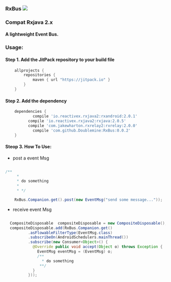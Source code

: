 ### RxBus [![](https://jitpack.io/v/Doublemine/RxBus.svg)](https://jitpack.io/#Doublemine/RxBus)


### Compat Rxjava 2.x

#### A lightweight Event Bus.


### Usage:

#### Step 1. Add the JitPack repository to your build file

```gradle
	allprojects {
		repositories {
			maven { url "https://jitpack.io" }
		}
	}
```

#### Step 2. Add the dependency

```gradle
	dependencies {
	        compile 'io.reactivex.rxjava2:rxandroid:2.0.1'
          compile 'io.reactivex.rxjava2:rxjava:2.0.5'
          compile 'com.jakewharton.rxrelay2:rxrelay:2.0.0'
	        compile 'com.github.Doublemine:RxBus:0.0.2'
	}
```

#### Steop 3. How To Use:

 - post a event Msg

```java

/**
     *
     * do something
     *
     * */

    RxBus.Companion.get().post(new EventMsg("send some message..."));

```


 - receive event Msg

```java

  CompositeDisposable  compositeDisposable = new CompositeDisposable();
  compositeDisposable.add(RxBus.Companion.get()
          .asFlowableFilterType(EventMsg.class)
          .subscribeOn(AndroidSchedulers.mainThread())
          .subscribe(new Consumer<Object>() {
            @Override public void accept(Object o) throws Exception {
              EventMsg eventMsg = (EventMsg) o;
              /**
                * do something
               **/
            }
          }));
```

